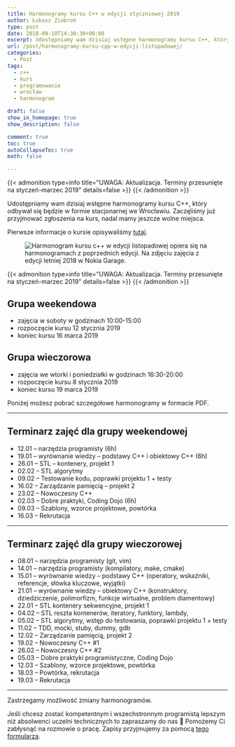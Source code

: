 ```yaml
---
title: Harmonogramy kursu C++ w edycji styczniowej 2019
author: Łukasz Ziobroń
type: post
date: 2018-09-10T14:30:30+00:00
excerpt: Udostępniamy wam dzisiaj wstępne harmonogramy kursu C++, który odbywał się będzie w formie stacjonarnej we Wrocławiu. Zaczęliśmy już przyjmować zgłoszenia na kurs, nadal mamy jeszcze wolne miejsca.
url: /post/harmonogramy-kursu-cpp-w-edycji-listopadowej/
categories:
  - Post
tags:
  - c++
  - kurs
  - programowanie
  - wrocław
  - harmonogram

draft: false
show_in_homepage: true
show_description: false

comment: true
toc: true
autoCollapseToc: true
math: false

---
```


{{< admonition type=info title="UWAGA: Aktualizacja. Terminy przesunięte na styczeń-marzec 2019" details=false >}}
{{< /admonition >}}

Udostępniamy wam dzisiaj wstępne harmonogramy kursu C++, który odbywał się będzie w formie stacjonarnej we Wrocławiu. Zaczęliśmy już przyjmować zgłoszenia na kurs, nadal mamy jeszcze wolne miejsca.

Pierwsze informacje o kursie opisywaliśmy [tutaj][1].

<div class="wp-block-image">
  <figure class="aligncenter"><img src="https://coders.school/wp-content/uploads/2018/08/garage4.jpg" alt="Harmonogram kursu c++ w edycji listopadowej opiera się na harmonogramach z poprzednich edycji. Na zdjęciu zajęcia z edycji letniej 2018 w Nokia Garage." class="wp-image-650" srcset="https://coders.school/wp-content/uploads/2018/08/garage4.jpg 1280w, https://coders.school/wp-content/uploads/2018/08/garage4-300x200.jpg 300w, https://coders.school/wp-content/uploads/2018/08/garage4-768x512.jpg 768w, https://coders.school/wp-content/uploads/2018/08/garage4-1024x682.jpg 1024w, https://coders.school/wp-content/uploads/2018/08/garage4-750x500.jpg 750w" sizes="(max-width: 767px) 89vw, (max-width: 1000px) 54vw, (max-width: 1071px) 543px, 580px" /></figure>
</div>

{{< admonition type=info title="UWAGA: Aktualizacja. Terminy przesunięte na styczeń-marzec 2019" details=false >}}
{{< /admonition >}}

## Grupa weekendowa

* zajęcia w soboty w godzinach 10:00-15:00
* rozpoczęcie kursu 12 stycznia 2019
* koniec kursu 16 marca 2019

## Grupa wieczorowa

* zajęcia we wtorki i poniedziałki w godzinach 16:30-20:00
* rozpoczęcie kursu 8 stycznia 2019
* koniec kursu 19 marca 2019

Poniżej możesz pobrać szczegółowe harmonogramy w formacie PDF.

* * *

## Terminarz zajęć dla grupy weekendowej

* 12.01 &#8211; narzędzia programisty (6h)
* 19.01 &#8211; wyrównanie wiedzy &#8211; podstawy C++ i obiektowy C++ (6h)
* 26.01 &#8211; STL &#8211; kontenery, projekt 1
* 02.02 &#8211; STL algorytmy
* 09.02 &#8211; Testowanie kodu, poprawki projektu 1 + testy
* 16.02 &#8211; Zarządzanie pamięcią &#8211; projekt 2
* 23.02 &#8211; Nowoczesny C++
* 02.03 &#8211; Dobre praktyki, Coding Dojo (6h)
* 09.03 &#8211; Szablony, wzorce projektowe, powtórka
* 16.03 &#8211; Rekrutacja

* * *

## Terminarz zajęć dla grupy wieczorowej

* 08.01 &#8211; narzędzia programisty (git, vim)
* 14.01 &#8211; narzędzia programisty (kompilatory, make, cmake)
* 15.01 &#8211; wyrównanie wiedzy &#8211; podstawy C++ (operatory, wskaźniki, referencje, słówka kluczowe, wyjątki)
* 21.01 &#8211; wyrównanie wiedzy &#8211; obiektowy C++ (konstruktory, dziedziczenie, polimorfizm, funkcje wirtualne, problem diamentowy)
* 22.01 &#8211; STL kontenery sekwencyjne, projekt 1
* 04.02 &#8211; STL reszta kontenerów, iteratory, funktory, lambdy,&nbsp;
* 05.02 &#8211; STL algorytmy, wstęp do testowania, poprawki projektu 1 + testy
* 11.02 &#8211; TDD, mocki, stuby, dummy, gdb
* 12.02 &#8211; Zarządzanie pamięcią, projekt 2
* 19.02 &#8211; Nowoczesny C++ #1
* 26.02 &#8211; Nowoczesny C++ #2
* 05.03 &#8211; Dobre praktyki programistyczne, Coding Dojo
* 12.03 &#8211; Szablony, wzorce projektowe, powtórka
* 18.03 &#8211; Powtórka, rekrutacja
* 19.03 &#8211; Rekrutacja

* * *

Zastrzegamy możliwość zmiany harmonogramów.

Jeśli chcesz zostać kompetentnym i wszechstronnym programistą lepszym niż absolwenci uczelni technicznych to zapraszamy do nas 🙂 Pomożemy Ci zabłysnąć na rozmowie o pracę. Zapisy przyjmujemy za pomocą [tego formularza][2].</p>

 [1]: https://coders.school/post/kurs-c-dla-przyszlych-programistow/
 [2]: https://coders.school/zglos-zainteresowanie/